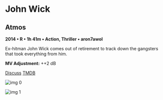 # John Wick

## Atmos

**2014 • R • 1h 41m • Action, Thriller • aron7awol**

Ex-hitman John Wick comes out of retirement to track down the gangsters that took everything from him.

**MV Adjustment:** ++2 dB

[Discuss](https://www.avsforum.com/threads/bass-eq-for-filtered-movies.2995212/post-56811348)  [TMDB](245891)

![img 0](https://i.imgur.com/m2ib7Lv.jpg)

![img 1](https://i.imgur.com/LgEGtHm.jpg)

